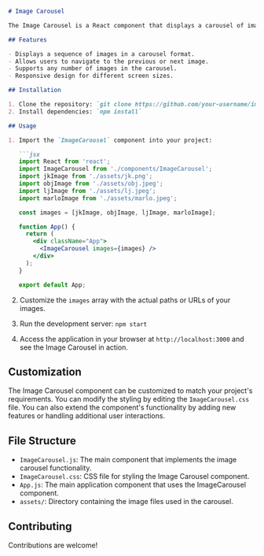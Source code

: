 ```markdown
# Image Carousel

The Image Carousel is a React component that displays a carousel of images and allows users to navigate through them using "Previous" and "Next" buttons.

## Features

- Displays a sequence of images in a carousel format.
- Allows users to navigate to the previous or next image.
- Supports any number of images in the carousel.
- Responsive design for different screen sizes.

## Installation

1. Clone the repository: `git clone https://github.com/your-username/image-carousel.git`
2. Install dependencies: `npm install`

## Usage

1. Import the `ImageCarousel` component into your project:

   ```jsx
   import React from 'react';
   import ImageCarousel from './components/ImageCarousel';
   import jkImage from './assets/jk.png';
   import objImage from './assets/obj.jpeg';
   import ljImage from './assets/lj.jpeg';
   import marloImage from './assets/marlo.jpeg';

   const images = [jkImage, objImage, ljImage, marloImage];

   function App() {
     return (
       <div className="App">
         <ImageCarousel images={images} />
       </div>
     );
   }

   export default App;
   ```

2. Customize the `images` array with the actual paths or URLs of your images.

3. Run the development server: `npm start`

4. Access the application in your browser at `http://localhost:3000` and see the Image Carousel in action.

## Customization

The Image Carousel component can be customized to match your project's requirements. You can modify the styling by editing the `ImageCarousel.css` file. You can also extend the component's functionality by adding new features or handling additional user interactions.

## File Structure

- `ImageCarousel.js`: The main component that implements the image carousel functionality.
- `ImageCarousel.css`: CSS file for styling the Image Carousel component.
- `App.js`: The main application component that uses the ImageCarousel component.
- `assets/`: Directory containing the image files used in the carousel.

## Contributing

Contributions are welcome!

